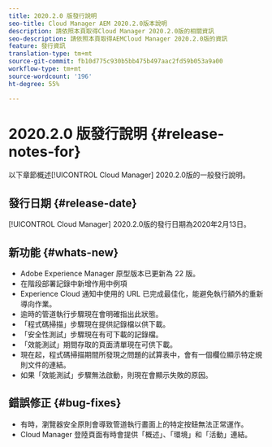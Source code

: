 ```yaml
---
title: 2020.2.0 版發行說明
seo-title: Cloud Manager AEM 2020.2.0版本說明
description: 請依照本頁取得Cloud Manager 2020.2.0版的相關資訊
seo-description: 請依照本頁取得AEMCloud Manager 2020.2.0版的資訊
feature: 發行資訊
translation-type: tm+mt
source-git-commit: fb10d775c930b5bb475b497aac2fd59b053a9a00
workflow-type: tm+mt
source-wordcount: '196'
ht-degree: 55%

---
```


# 2020.2.0 版發行說明 {#release-notes-for}

以下章節概述[!UICONTROL Cloud Manager] 2020.2.0版的一般發行說明。

## 發行日期 {#release-date}

[!UICONTROL Cloud Manager] 2020.2.0版的發行日期為2020年2月13日。

## 新功能 {#whats-new}

* Adobe Experience Manager 原型版本已更新為 22 版。
* 在階段部署記錄中新增作用中例項
* Experience Cloud 通知中使用的 URL 已完成最佳化，能避免執行額外的重新導向作業。
* 逾時的管道執行步驟現在會明確指出此狀態。
* 「程式碼掃描」步驟現在提供記錄檔以供下載。
* 「安全性測試」步驟現在有可下載的記錄檔。
* 「效能測試」期間存取的頁面清單現在可供下載。
* 現在起，程式碼掃描期間所發現之問題的試算表中，會有一個欄位顯示特定規則文件的連結。
* 如果「效能測試」步驟無法啟動，則現在會顯示失敗的原因。

## 錯誤修正 {#bug-fixes}

* 有時，瀏覽器安全原則會導致管道執行畫面上的特定按鈕無法正常運作。
* Cloud Manager 登陸頁面有時會提供「概述」、「環境」和「活動」連結。
